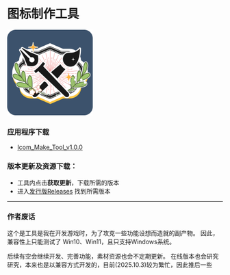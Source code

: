 # 图标制作工具
<img wiidth="200" height="200" src="https://github.com/kumame/IconMakeTool/blob/main/logo.png" alt="IconMakeTool">

### 应用程序下载
- [Icom_Make_Tool_v1.0.0](https://github.com/kumame/IconMakeTool/releases/download/app/Icom_Make_Tool_v1.0.0.zip)

### 版本更新及资源下载：
- 工具内点击**获取更新**，下载所需的版本
- 进入[发行版Releases](https://github.com/kumame/IconMakeTool/releases) 找到所需版本


--------

### 作者废话
这个是工具是我在开发游戏时，为了攻克一些功能设想而造就的副产物。
因此，兼容性上只能测试了 Win10、Win11，且只支持Windows系统。

后续有空会继续开发、完善功能，素材资源也会不定期更新。
在线版本也会研究研究，本来也是以兼容方式开发的，目前(2025.10.3)较为繁忙，因此推后一些

